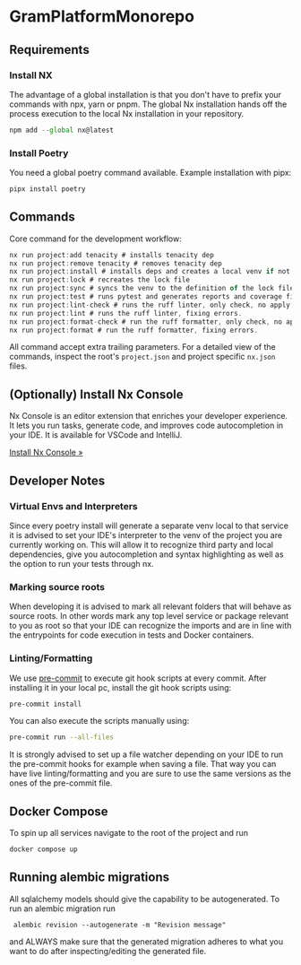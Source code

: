 # GramPlatformMonorepo

## Requirements

### Install NX

The advantage of a global installation is that you don't have to prefix your commands with npx, yarn or pnpm. The global Nx installation hands off the process execution to the local Nx installation in your repository.
```js
npm add --global nx@latest
```

### Install Poetry
You need a global poetry command available. Example installation with pipx:
```sh
pipx install poetry
```

## Commands
Core command for the development workflow:

```js
nx run project:add tenacity # installs tenacity dep
nx run project:remove tenacity # removes tenacity dep
nx run project:install # installs deps and creates a local venv if not exists (typically you want to run lock command first)
nx run project:lock # recreates the lock file
nx run project:sync # syncs the venv to the definition of the lock file
nx run project:test # runs pytest and generates reports and coverage files
nx run project:lint-check # runs the ruff linter, only check, no apply
nx run project:lint # runs the ruff linter, fixing errors.
nx run project:format-check # run the ruff formatter, only check, no apply
nx run project:format # run the ruff formatter, fixing errors.
```

All command accept extra trailing parameters.
For a detailed view of the commands, inspect the root's `project.json` and project specific `nx.json` files.


## (Optionally) Install Nx Console

Nx Console is an editor extension that enriches your developer experience. It lets you run tasks, generate code, and improves code autocompletion in your IDE. It is available for VSCode and IntelliJ.

[Install Nx Console &raquo;](https://nx.dev/getting-started/editor-setup?utm_source=nx_project&utm_medium=readme&utm_campaign=nx_projects)

## Developer Notes

### Virtual Envs and Interpreters
Since every poetry install will generate a separate venv local to that service
it is advised to set your IDE's interpreter to the venv of the project you are currently
working on. This will allow it to recognize third party and local dependencies, give you 
autocompletion and syntax highlighting as well as the option to run your tests through nx.

### Marking source roots
When developing it is advised to mark all relevant folders that will behave as source roots.
In other words mark any top level service or package relevant to you as root so that
your IDE can recognize the imports and are in line with the entrypoints for code execution in
tests and Docker containers.

### Linting/Formatting
We use [pre-commit](https://pre-commit.com/) to execute git hook scripts at every commit.
After installing it in your local pc, install the git hook scripts using:

```bash
pre-commit install
```

You can also execute the scripts manually using:

```bash
pre-commit run --all-files
```

It is strongly advised to set up a file watcher depending on your IDE to run the pre-commit hooks for example
when saving a file. That way you can have live linting/formatting and you are sure to use the same
versions as the ones of the pre-commit file.

## Docker Compose
To spin up all services navigate to the root of the project and run
```sh
docker compose up
```

## Running alembic migrations
All sqlalchemy models should give the capability to be autogenerated. To run an alembic migration run
```shell
 alembic revision --autogenerate -m "Revision message"
```
and ALWAYS make sure that the generated migration adheres to what you want to do after inspecting/editing the generated file.

